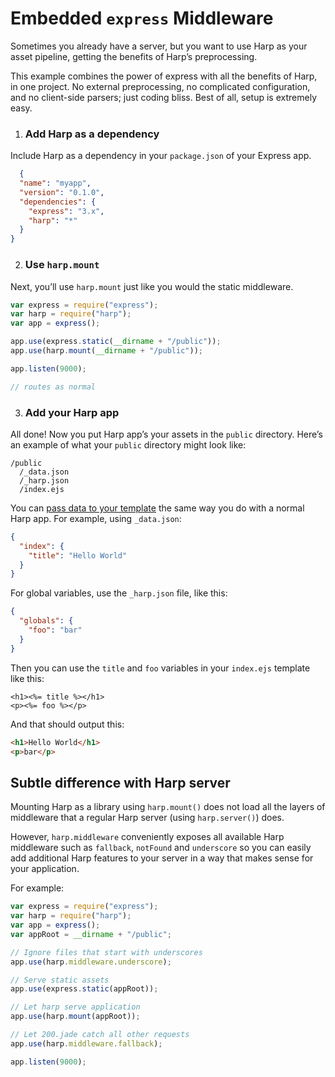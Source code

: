 # Embedded `express` Middleware

Sometimes you already have a server, but you want to use Harp as your asset pipeline, getting the benefits of Harp’s preprocessing.

This example combines the power of express with all the benefits of Harp, in one project. No external preprocessing, no complicated configuration, and no client-side parsers; just coding bliss. Best of all, setup is extremely easy.

1. ### Add Harp as a dependency

  Include Harp as a dependency in your `package.json` of your Express app.

  ```json
	{
    "name": "myapp",
    "version": "0.1.0",
    "dependencies": {
      "express": "3.x",
      "harp": "*"
    }
  }
  ```

2. ### Use `harp.mount`

  Next, you’ll use `harp.mount` just like you would the static middleware.

  ```javascript
  var express = require("express");
  var harp = require("harp");
  var app = express();

  app.use(express.static(__dirname + "/public"));
  app.use(harp.mount(__dirname + "/public"));

  app.listen(9000);

  // routes as normal
  ```

3. ### Add your Harp app

  All done! Now you put Harp app’s your assets in the `public` directory. Here’s an example of what your `public` directory might look like:

  ```
  /public
    /_data.json
    /_harp.json
    /index.ejs
  ```

You can [pass data to your template](/docs/development/metadata) the same way you do with a normal Harp app. For example, using `_data.json`:

  ```json
  {
    "index": {
      "title": "Hello World"
    }
  }
  ```

For global variables, use the `_harp.json` file, like this:

```json
{
  "globals": {
    "foo": "bar"
  }
}
```

Then you can use the `title` and `foo` variables in your `index.ejs` template like this:

```ejs
<h1><%= title %></h1>
<p><%= foo %></p>
```

And that should output this:

```html
<h1>Hello World</h1>
<p>bar</p>
```

## Subtle difference with Harp server

Mounting Harp as a library using `harp.mount()` does not load all the layers of middleware that a regular Harp server (using `harp.server()`) does.

However, `harp.middleware` conveniently exposes all available Harp middleware such as `fallback`, `notFound` and `underscore` so you can easily add additional Harp features to your server in a way that makes sense for your application.

For example:

```javascript
var express = require("express");
var harp = require("harp");
var app = express();
var appRoot = __dirname + "/public";

// Ignore files that start with underscores
app.use(harp.middleware.underscore);

// Serve static assets
app.use(express.static(appRoot));

// Let harp serve application
app.use(harp.mount(appRoot));

// Let 200.jade catch all other requests
app.use(harp.middleware.fallback);

app.listen(9000);
```
